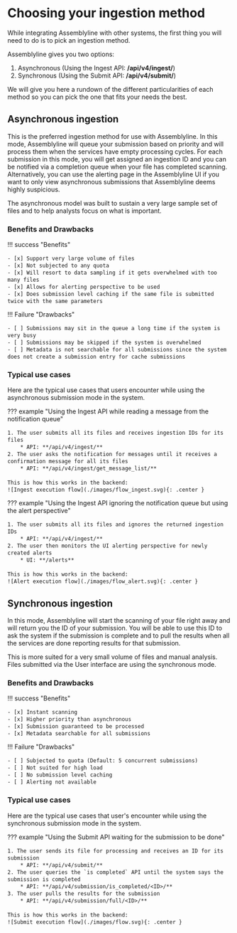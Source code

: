 # Choosing your ingestion method

While integrating Assemblyline with other systems, the first thing you will need to do is to pick an ingestion method. 

Assemblyline gives you two options:

1. Asynchronous (Using the Ingest API: **/api/v4/ingest/**)
2. Synchronous (Using the Submit API: **/api/v4/submit/**)

We will give you here a rundown of the different particularities of each method so you can pick the one that fits your needs the best.

## Asynchronous ingestion

This is the preferred ingestion method for use with Assemblyline. In this mode, Assemblyline will queue your submission based on priority and will process them when the services have empty processing cycles. For each submission in this mode, you will get assigned an ingestion ID and you can be notified via a completion queue when your file has completed scanning. Alternatively, you can use the alerting page in the Assemblyline UI if you want to only view asynchronous submissions that Assemblyline deems highly suspicious. 

The asynchronous model was built to sustain a very large sample set of files and to help analysts focus on what is important.

### Benefits and Drawbacks 

!!! success "Benefits"

    - [x] Support very large volume of files
    - [x] Not subjected to any quota
    - [x] Will resort to data sampling if it gets overwhelmed with too many files
    - [x] Allows for alerting perspective to be used 
    - [x] Does submission level caching if the same file is submitted twice with the same parameters

!!! Failure "Drawbacks"

    - [ ] Submissions may sit in the queue a long time if the system is very busy
    - [ ] Submissions may be skipped if the system is overwhelmed
    - [ ] Metadata is not searchable for all submissions since the system does not create a submission entry for cache submissions

### Typical use cases

Here are the typical use cases that users encounter while using the asynchronous submission mode in the system.

??? example "Using the Ingest API while reading a message from the notification queue"
    
    1. The user submits all its files and receives ingestion IDs for its files 
        * API: **/api/v4/ingest/**
    2. The user asks the notification for messages until it receives a confirmation message for all its files 
        * API: **/api/v4/ingest/get_message_list/**

    This is how this works in the backend: 
    ![Ingest execution flow](./images/flow_ingest.svg){: .center }

??? example "Using the Ingest API ignoring the notification queue but using the alert perspective"
    
    1. The user submits all its files and ignores the returned ingestion IDs 
        * API: **/api/v4/ingest/**
    2. The user then monitors the UI alerting perspective for newly created alerts 
        * UI: **/alerts**
    
    This is how this works in the backend: 
    ![Alert execution flow](./images/flow_alert.svg){: .center }

## Synchronous ingestion

In this mode, Assemblyline will start the scanning of your file right away and will return you the ID of your submission. You will be able to use this ID to ask the system if the submission is complete and to pull the results when all the services are done reporting results for that submission.

This is more suited for a very small volume of files and manual analysis. Files submitted via the User interface are using the synchronous mode.

### Benefits and Drawbacks 

!!! success "Benefits"

    - [x] Instant scanning
    - [x] Higher priority than asynchronous
    - [x] Submission guaranteed to be processed 
    - [x] Metadata searchable for all submissions

!!! Failure "Drawbacks"

    - [ ] Subjected to quota (Default: 5 concurrent submissions)
    - [ ] Not suited for high load 
    - [ ] No submission level caching
    - [ ] Alerting not available

### Typical use cases

Here are the typical use cases that user's encounter while using the synchronous submission mode in the system.

??? example "Using the Submit API waiting for the submission to be done"
    
    1. The user sends its file for processing and receives an ID for its submission 
        * API: **/api/v4/submit/**
    2. The user queries the `is completed` API until the system says the submission is completed 
        * API: **/api/v4/submission/is_completed/<ID>/**
    3. The user pulls the results for the submission 
        * API: **/api/v4/submission/full/<ID>/**

    This is how this works in the backend: 
    ![Submit execution flow](./images/flow.svg){: .center }

